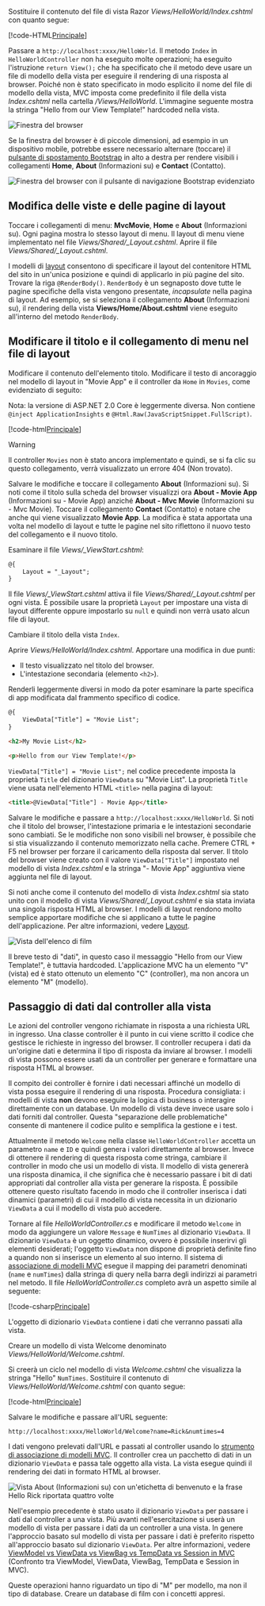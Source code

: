 Sostituire il contenuto del file di vista Razor *Views/HelloWorld/Index.cshtml* con quanto segue:

[!code-HTML[Principale](../../tutorials/first-mvc-app/start-mvc/sample/MvcMovie/Views/HelloWorld/Index.cshtml)]

Passare a `http://localhost:xxxx/HelloWorld`. Il metodo `Index` in `HelloWorldController` non ha eseguito molte operazioni; ha eseguito l'istruzione `return View();` che ha specificato che il metodo deve usare un file di modello della vista per eseguire il rendering di una risposta al browser. Poiché non è stato specificato in modo esplicito il nome del file di modello della vista, MVC imposta come predefinito il file della vista *Index.cshtml* nella cartella */Views/HelloWorld*. L'immagine seguente mostra la stringa "Hello from our View Template!" hardcoded nella vista.

![Finestra del browser](../../tutorials/first-mvc-app/adding-view/_static/hell_template.png)

Se la finestra del browser è di piccole dimensioni, ad esempio in un dispositivo mobile, potrebbe essere necessario alternare (toccare) il [pulsante di spostamento Bootstrap](http://getbootstrap.com/components/#navbar) in alto a destra per rendere visibili i collegamenti **Home**, **About** (Informazioni su) e **Contact** (Contatto).

![Finestra del browser con il pulsante di navigazione Bootstrap evidenziato](../../tutorials/first-mvc-app/adding-view/_static/1.png)

## <a name="changing-views-and-layout-pages"></a>Modifica delle viste e delle pagine di layout

Toccare i collegamenti di menu: **MvcMovie**, **Home** e **About** (Informazioni su). Ogni pagina mostra lo stesso layout di menu. Il layout di menu viene implementato nel file *Views/Shared/_Layout.cshtml*. Aprire il file *Views/Shared/_Layout.cshtml*.

I modelli di [layout](xref:mvc/views/layout) consentono di specificare il layout del contenitore HTML del sito in un'unica posizione e quindi di applicarlo in più pagine del sito. Trovare la riga `@RenderBody()`. `RenderBody` è un segnaposto dove tutte le pagine specifiche della vista vengono presentate, *incapsulate* nella pagina di layout. Ad esempio, se si seleziona il collegamento **About** (Informazioni su), il rendering della vista **Views/Home/About.cshtml** viene eseguito all'interno del metodo `RenderBody`.

## <a name="change-the-title-and-menu-link-in-the-layout-file"></a>Modificare il titolo e il collegamento di menu nel file di layout

Modificare il contenuto dell'elemento titolo. Modificare il testo di ancoraggio nel modello di layout in "Movie App" e il controller da `Home` in `Movies`, come evidenziato di seguito:

Nota: la versione di ASP.NET 2.0 Core è leggermente diversa. Non contiene `@inject ApplicationInsights` e `@Html.Raw(JavaScriptSnippet.FullScript)`.

[!code-html[Principale](../../tutorials/first-mvc-app/start-mvc/sample/MvcMovie/Views/Shared/_Layout.cshtml?highlight=7,31)]

>[!WARNING]
> Il controller `Movies` non è stato ancora implementato e quindi, se si fa clic su questo collegamento, verrà visualizzato un errore 404 (Non trovato).

Salvare le modifiche e toccare il collegamento **About** (Informazioni su). Si noti come il titolo sulla scheda del browser visualizzi ora **About - Movie App** (Informazioni su - Movie App) anziché **About - Mvc Movie** (Informazioni su - Mvc Movie). Toccare il collegamento **Contact** (Contatto) e notare che anche qui viene visualizzato **Movie App**. La modifica è stata apportata una volta nel modello di layout e tutte le pagine nel sito riflettono il nuovo testo del collegamento e il nuovo titolo.

Esaminare il file *Views/_ViewStart.cshtml*:


```HTML
@{
    Layout = "_Layout";
}
```

Il file *Views/_ViewStart.cshtml* attiva il file *Views/Shared/_Layout.cshtml* per ogni vista. È possibile usare la proprietà `Layout` per impostare una vista di layout differente oppure impostarlo su `null` e quindi non verrà usato alcun file di layout.

Cambiare il titolo della vista `Index`.

Aprire *Views/HelloWorld/Index.cshtml*. Apportare una modifica in due punti:

   * Il testo visualizzato nel titolo del browser.
   * L'intestazione secondaria (elemento `<h2>`).

Renderli leggermente diversi in modo da poter esaminare la parte specifica di app modificata dal frammento specifico di codice.


```HTML
@{
    ViewData["Title"] = "Movie List";
}

<h2>My Movie List</h2>

<p>Hello from our View Template!</p>
```

`ViewData["Title"] = "Movie List";` nel codice precedente imposta la proprietà `Title` del dizionario `ViewData` su "Movie List". La proprietà `Title` viene usata nell'elemento HTML `<title>` nella pagina di layout:


```HTML
<title>@ViewData["Title"] - Movie App</title>
   ```

Salvare le modifiche e passare a `http://localhost:xxxx/HelloWorld`. Si noti che il titolo del browser, l'intestazione primaria e le intestazioni secondarie sono cambiati. Se le modifiche non sono visibili nel browser, è possibile che si stia visualizzando il contenuto memorizzato nella cache. Premere CTRL + F5 nel browser per forzare il caricamento della risposta dal server. Il titolo del browser viene creato con il valore `ViewData["Title"]` impostato nel modello di vista *Index.cshtml* e la stringa "- Movie App" aggiuntiva viene aggiunta nel file di layout.

Si noti anche come il contenuto del modello di vista *Index.cshtml* sia stato unito con il modello di vista *Views/Shared/_Layout.cshtml* e sia stata inviata una singola risposta HTML al browser. I modelli di layout rendono molto semplice apportare modifiche che si applicano a tutte le pagine dell'applicazione. Per altre informazioni, vedere [Layout](../../mvc/views/layout.md).

![Vista dell'elenco di film](../../tutorials/first-mvc-app/adding-view/_static/hell3.png)

Il breve testo di "dati", in questo caso il messaggio "Hello from our View Template!", è tuttavia hardcoded. L'applicazione MVC ha un elemento "V" (vista) ed è stato ottenuto un elemento "C" (controller), ma non ancora un elemento "M" (modello).

## <a name="passing-data-from-the-controller-to-the-view"></a>Passaggio di dati dal controller alla vista

Le azioni del controller vengono richiamate in risposta a una richiesta URL in ingresso. Una classe controller è il punto in cui viene scritto il codice che gestisce le richieste in ingresso del browser. Il controller recupera i dati da un'origine dati e determina il tipo di risposta da inviare al browser. I modelli di vista possono essere usati da un controller per generare e formattare una risposta HTML al browser.

Il compito dei controller è fornire i dati necessari affinché un modello di vista possa eseguire il rendering di una risposta. Procedura consigliata: i modelli di vista **non** devono eseguire la logica di business o interagire direttamente con un database. Un modello di vista deve invece usare solo i dati forniti dal controller. Questa "separazione delle problematiche" consente di mantenere il codice pulito e semplifica la gestione e i test.

Attualmente il metodo `Welcome` nella classe `HelloWorldController` accetta un parametro `name` e `ID` e quindi genera i valori direttamente al browser. Invece di ottenere il rendering di questa risposta come stringa, cambiare il controller in modo che usi un modello di vista. Il modello di vista genererà una risposta dinamica, il che significa che è necessario passare i bit di dati appropriati dal controller alla vista per generare la risposta. È possibile ottenere questo risultato facendo in modo che il controller inserisca i dati dinamici (parametri) di cui il modello di vista necessita in un dizionario `ViewData` a cui il modello di vista può accedere.

Tornare al file *HelloWorldController.cs* e modificare il metodo `Welcome` in modo da aggiungere un valore `Message` e `NumTimes` al dizionario `ViewData`. Il dizionario `ViewData` è un oggetto dinamico, ovvero è possibile inserirvi gli elementi desiderati; l'oggetto `ViewData` non dispone di proprietà definite fino a quando non si inserisce un elemento al suo interno. Il sistema di [associazione di modelli MVC](xref:mvc/models/model-binding) esegue il mapping dei parametri denominati (`name` e `numTimes`) dalla stringa di query nella barra degli indirizzi ai parametri nel metodo. Il file *HelloWorldController.cs* completo avrà un aspetto simile al seguente:

[!code-csharp[Principale](../../tutorials/first-mvc-app/start-mvc/sample/MvcMovie/Controllers/HelloWorldController.cs?name=snippet_5)]

L'oggetto di dizionario `ViewData` contiene i dati che verranno passati alla vista. 

Creare un modello di vista Welcome denominato *Views/HelloWorld/Welcome.cshtml*.

Si creerà un ciclo nel modello di vista *Welcome.cshtml* che visualizza la stringa "Hello" `NumTimes`. Sostituire il contenuto di *Views/HelloWorld/Welcome.cshtml* con quanto segue:

[!code-html[Principale](../../tutorials/first-mvc-app/start-mvc/sample/MvcMovie/Views/HelloWorld/Welcome.cshtml)]

Salvare le modifiche e passare all'URL seguente:

`http://localhost:xxxx/HelloWorld/Welcome?name=Rick&numtimes=4`

I dati vengono prelevati dall'URL e passati al controller usando lo [strumento di associazione di modelli MVC](xref:mvc/models/model-binding). Il controller crea un pacchetto di dati in un dizionario `ViewData` e passa tale oggetto alla vista. La vista esegue quindi il rendering dei dati in formato HTML al browser.

![Vista About (Informazioni su) con un'etichetta di benvenuto e la frase Hello Rick riportata quattro volte](../../tutorials/first-mvc-app/adding-view/_static/rick.png)

Nell'esempio precedente è stato usato il dizionario `ViewData` per passare i dati dal controller a una vista. Più avanti nell'esercitazione si userà un modello di vista per passare i dati da un controller a una vista. In genere l'approccio basato sul modello di vista per passare i dati è preferito rispetto all'approccio basato sul dizionario `ViewData`. Per altre informazioni, vedere [ViewModel vs ViewData vs ViewBag vs TempData vs Session in MVC](http://www.mytecbits.com/microsoft/dot-net/viewmodel-viewdata-viewbag-tempdata-mvc) (Confronto tra ViewModel, ViewData, ViewBag, TempData e Session in MVC).

Queste operazioni hanno riguardato un tipo di "M" per modello, ma non il tipo di database. Creare un database di film con i concetti appresi.